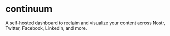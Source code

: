 # continuum
A self-hosted dashboard to reclaim and visualize your content across Nostr, Twitter, Facebook, LinkedIn, and more.
